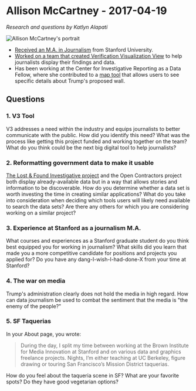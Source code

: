 # Allison McCartney - 2017-04-19

*Research and questions by Katlyn Alapati*

![Allison McCartney's portrait](http://brown.columbia.edu/uploads/800008/1445451916120/allison-mccartney-223x300[1]-114-53x45x104x121_gray.jpg)

- [Received an M.A. in Journalism](http://amccartney.github.io/resume/) from Stanford University.
- [Worked on a team that created Verification Visualization View](http://www.niemanlab.org/2016/04/here-are-6-cool-projects-that-came-out-of-this-weeks-sndmakes-conference-in-san-francisco/) to help journalists display their findings and data.
- Has been working at the Center for Investigative Reporting as a Data Fellow, where she contributed to a [map tool](http://apps.revealnews.org/border-wall/) that allows users to see specific details about Trump's proposed wall.

## Questions

### 1. V3 Tool

V3 addresses a need within the industry and equips journalists to better communicate with the public. How did you identify this need? What was the process like getting this project funded and working together on the team? What do you think could be the next big digital tool to help journalists?

### 2. Reformatting government data to make it usable

[The Lost & Found Investigative project](https://lostandfound.revealnews.org/) and the Open Contractors project both display already-available data but in a way that allows stories and information to be discoverable. How do you determine whether a data set is worth investing the time in creating similar applications? What do you take into consideration when deciding which tools users will likely need available to search the data sets? Are there any others for which you are considering working on a similar project?

### 3. Experience at Stanford as a journalism M.A.

What courses and experiences as a Stanford graduate student do you think best equipped you for working in journalism? What skills did you learn that made you a more competitive candidate for positions and projects you applied for? Do you have any dang-I-wish-I-had-done-X from your time at Stanford?

### 4. The war on media

Trump's administration clearly does not hold the media in high regard. How can data journalism be used to combat the sentiment that the media is "the enemy of the people?"

### 5. SF Taquerias

In your About page, you wrote:
> During the day, I split my time between working at the Brown Institute for Media Innovation at Stanford and on various data and graphics freelance projects. Nights, I’m either teaching at UC Berkeley, figure drawing or touring San Francisco’s Mission District taquerias.

How do you feel about the taqueria scene in SF? What are your favorite spots? Do they have good vegetarian options?
